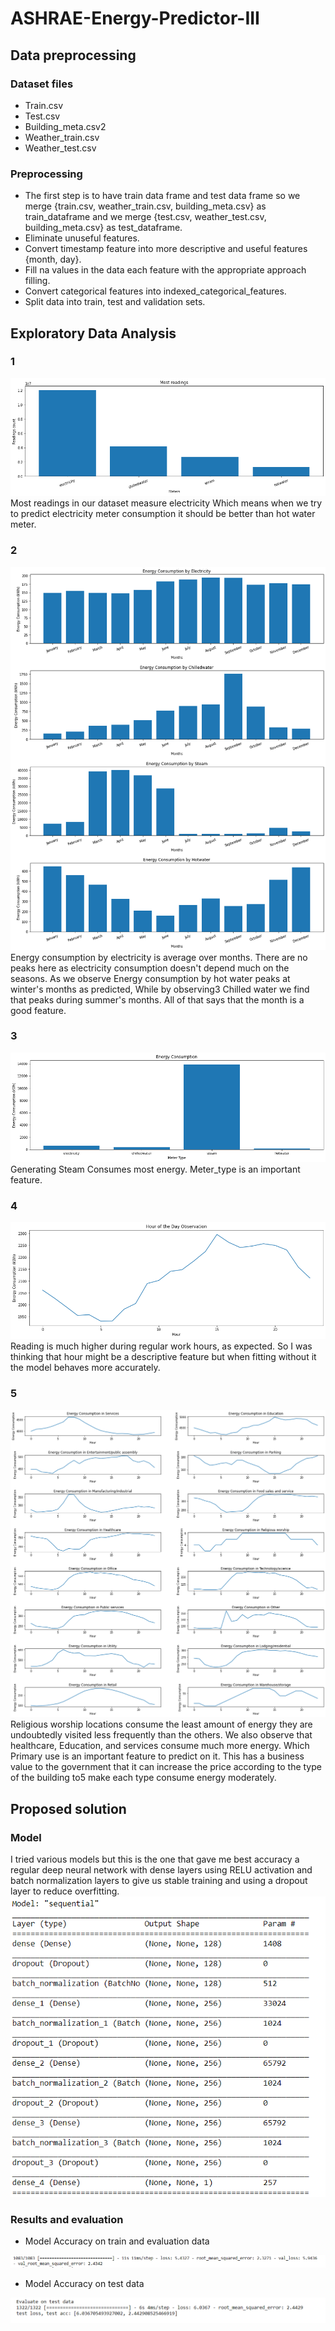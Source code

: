 # ASHRAE-Energy-Predictor-III
## Data preprocessing
### Dataset files
* Train.csv
* Test.csv
* Building_meta.csv2
* Weather_train.csv
* Weather_test.csv
### Preprocessing
* The first step is to have train data frame and test data frame so
we merge {train.csv, weather_train.csv, building_meta.csv} as
train_dataframe and we merge {test.csv, weather_test.csv,
building_meta.csv} as test_dataframe.
* Eliminate unuseful features.
* Convert timestamp feature into more descriptive and useful
features {month, day}.
* Fill na values in the data each feature with the appropriate
approach filling.
* Convert categorical features into
indexed_categorical_features.
* Split data into train, test and validation sets.
## Exploratory Data Analysis
### 1
![Alt text](EDA_assets/1.png?raw=true)
Most readings in our dataset measure electricity Which means
when we try to predict electricity meter consumption it should be
better than hot water meter.
### 2
![Alt text](EDA_assets/5.png?raw=true)
Energy consumption by electricity is average over months. There
are no peaks here as electricity consumption doesn't depend
much on the seasons. As we observe Energy consumption by hot
water peaks at winter's months as predicted, While by observing3
Chilled water we find that peaks during summer's months. All of
that says that the month is a good feature.
### 3
![Alt text](EDA_assets/2.png?raw=true)
Generating Steam Consumes most energy. Meter_type is an
important feature.
### 4
![Alt text](EDA_assets/3.png?raw=true)
Reading is much higher during regular work hours, as expected.
So I was thinking that hour might be a descriptive feature but
when fitting without it the model behaves more accurately.
### 5
![Alt text](EDA_assets/4.png?raw=true)
Religious worship locations consume the least amount of energy they are undoubtedly visited less frequently than the others. We
also observe that healthcare, Education, and services consume
much more energy. Which Primary use is an important feature to
predict on it. This has a business value to the government that it
can increase the price according to the type of the building to5
make each type consume energy moderately.
## Proposed solution
### Model
I tried various models but this is the one that gave me best accuracy a regular deep neural network with dense layers using RELU activation and batch normalization layers to give us stable training and using a dropout layer to reduce overfitting.
![Alt text](EDA_assets/6.PNG?raw=true)
### Results and evaluation
* Model Accuracy on train and evaluation data 

![Alt text](EDA_assets/7.PNG?raw=true)
* Model Accuracy on test data

 ![Alt text](EDA_assets/8.PNG?raw=true)
